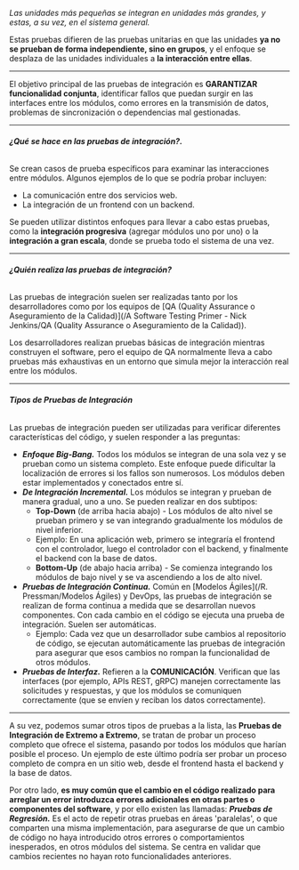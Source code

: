 *Las unidades más pequeñas se integran en unidades más grandes, y estas, a su vez, en el sistema general.* 

Estas pruebas difieren de las pruebas unitarias en que las unidades **ya no se prueban de forma independiente, sino en grupos**, y el enfoque se desplaza de las unidades individuales a **la interacción entre ellas**.
****
El objetivo principal de las pruebas de integración es **GARANTIZAR funcionalidad conjunta**, identificar fallos que puedan surgir en las interfaces entre los módulos, como errores en la transmisión de datos, problemas de sincronización o dependencias mal gestionadas.
****
###### **¿Qué se hace en las pruebas de integración?.** 
Se crean casos de prueba específicos para examinar las interacciones entre módulos. Algunos ejemplos de lo que se podría probar incluyen:

- La comunicación entre dos servicios web.
- La integración de un frontend con un backend.

Se pueden utilizar distintos enfoques para llevar a cabo estas pruebas, como la **integración progresiva** (agregar módulos uno por uno) o la **integración a gran escala**, donde se prueba todo el sistema de una vez.
****
###### **¿Quién realiza las pruebas de integración?**
Las pruebas de integración suelen ser realizadas tanto por los desarrolladores como por los equipos de [QA (Quality Assurance o Aseguramiento de la Calidad)](/A Software Testing Primer - Nick Jenkins/QA (Quality Assurance o Aseguramiento de la Calidad)).

Los desarrolladores realizan pruebas básicas de integración mientras construyen el software, pero el equipo de QA normalmente lleva a cabo pruebas más exhaustivas en un entorno que simula mejor la interacción real entre los módulos.
****
###### **Tipos de Pruebas de Integración**
Las pruebas de integración pueden ser utilizadas para verificar diferentes características del código, y suelen responder a las preguntas:

- ***Enfoque Big-Bang.*** Todos los módulos se integran de una sola vez y se prueban como un sistema completo. Este enfoque puede dificultar la localización de errores si los fallos son numerosos. Los módulos deben estar implementados y conectados entre sí.
- ***De Integración Incremental.*** Los módulos se integran y prueban de manera gradual, uno a uno. Se pueden realizar en dos subtipos: 
	- **Top-Down** (de arriba hacia abajo) - Los módulos de alto nivel se prueban primero y se van integrando gradualmente los módulos de nivel inferior.
	- Ejemplo: En una aplicación web, primero se integraría el frontend con el controlador, luego el controlador con el backend, y finalmente el backend con la base de datos.
	- **Bottom-Up** (de abajo hacia arriba) - Se comienza integrando los módulos de bajo nivel y se va ascendiendo a los de alto nivel.
- ***Pruebas de Integración Continua.*** Común en [Modelos Ágiles](/R. Pressman/Modelos Ágiles) y DevOps, las pruebas de integración se realizan de forma continua a medida que se desarrollan nuevos componentes. Con cada cambio en el código se ejecuta una prueba de integración. Suelen ser automáticas.
	- Ejemplo: Cada vez que un desarrollador sube cambios al repositorio de código, se ejecutan automáticamente las pruebas de integración para asegurar que esos cambios no rompan la funcionalidad de otros módulos.
- ***Pruebas de Interfaz.*** Refieren a la **COMUNICACIÓN**. Verifican que las interfaces (por ejemplo, APIs REST, gRPC) manejen correctamente las solicitudes y respuestas, y que los módulos se comuniquen correctamente (que se envíen y reciban los datos correctamente). 
****
A su vez, podemos sumar otros tipos de pruebas a la lista, las **Pruebas de Integración de Extremo a Extremo**, se tratan de probar un proceso completo que ofrece el sistema, pasando por todos los módulos que harían posible el proceso. Un ejemplo de este último podría ser probar un proceso completo de compra en un sitio web, desde el frontend hasta el backend y la base de datos.

Por otro lado, **es muy común que el cambio en el código realizado para arreglar un error introduzca errores adicionales en otras partes o componentes del software**, y por ello existen las llamadas:
***Pruebas de Regresión.***  Es el acto de repetir otras pruebas en áreas 'paralelas', o que comparten una misma implementación, para asegurarse de que un cambio de código no haya introducido otros errores o comportamientos inesperados, en otros módulos del sistema.
Se centra en validar que cambios recientes no hayan roto funcionalidades anteriores.
